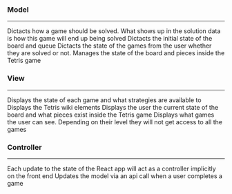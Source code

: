 ### Model
---
Dictacts how a game should be solved. What shows up in the solution data is how this game will end up being solved
Dictacts the initial state of the board and queue
Dictacts the state of the games from the user whether they are solved or not.
Manages the state of the board and pieces inside the Tetris game

### View 
---
Displays the state of each game and what strategies are available to
Displays the Tetris wiki elements
Displays the user the current state of the board and what pieces exist inside the Tetris game
Displays what games the user can see. Depending on their level they will not get access to all the games

### Controller
---
Each update to the state of the React app will act as a controller implicitly on the front end
Updates the model via an api call when a user completes a game